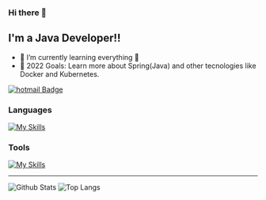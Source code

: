 ### Hi there 👋

<!---
DavidRNMR/DavidRNMR is a ✨ special ✨ repository because its `README.md` (this file) appears on your GitHub profile.
You can click the Preview link to take a look at your changes.
--->
## I'm a Java Developer!!

- 🌱 I’m currently learning everything 🤣
- 🥅 2022 Goals: Learn more about Spring(Java) and other tecnologies like Docker and Kubernetes.

[![hotmail Badge](https://img.shields.io/badge/-davidriv_13@hotmail.com-c14438?style=flat-square&logo=Gmail&logoColor=white&link=mailto:davidriv_13@hotmail.com)](mailto:davidriv_13@hotmail.com)
### Languages

[![My Skills](https://skillicons.dev/icons?i=java,spring,js,html,css,bootstrap)](https://skillicons.dev)

### Tools

[![My Skills](https://skillicons.dev/icons?i=mysql,git,vscode,idea,eclipse,github,gitlab)](https://skillicons.dev)

---

![Github Stats](https://github-readme-stats.vercel.app/api?username=DavidRNMR&count_private=true&show_icons=true&include_all_commits=true)
![Top Langs](https://github-readme-stats.vercel.app/api/top-langs/?username=DavidRNMR&hide=TeX&layout=compact)




